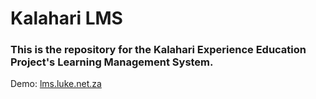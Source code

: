 # Kalahari LMS
### This is the repository for the Kalahari Experience Education Project's Learning Management System.

Demo: [lms.luke.net.za](http://lms.luke.net.za)
